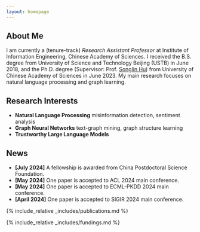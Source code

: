 ```yaml
---
layout: homepage
---
```


## About Me

I am currently a (tenure-track) *Research Assistant Professor* at Institute of Information Engineering, Chinese Academy of Sciences.
I received the B.S. degree from University of Science and Technology Beijing (USTB) in June 2018, 
and the Ph.D. degree (Supervisor: Prof. [Songlin Hu](https://people.ucas.edu.cn/~husonglin)) from University of Chinese Academy of Sciences in June 2023. 
My main research focuses on natural language processing and graph learning. 




## Research Interests

- **Natural Language Processing** misinformation detection, sentiment analysis
- **Graph Neural Networks** text-graph mining, graph structure learning
- **Trustworthy Large Language Models** 

## News

- **[July 2024]** A fellowship is awarded from China Postdoctoral Science Foundation.
- **[May 2024]** One paper is accepted to ACL 2024 main conference.
- **[May 2024]** One paper is accepted to ECML-PKDD 2024 main conference.
- **[April 2024]** One paper is accepted to SIGIR 2024 main conference.



{% include_relative _includes/publications.md %}

{% include_relative _includes/fundings.md %}

[//]: # ({% include_relative _includes/services.md %})
